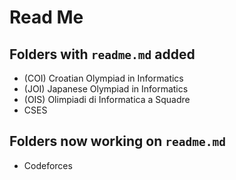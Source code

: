 # Read Me

## Folders with `readme.md` added

-   (COI) Croatian Olympiad in Informatics
-   (JOI) Japanese Olympiad in Informatics
-   (OIS) Olimpiadi di Informatica a Squadre
-   CSES

## Folders now working on `readme.md`

-   Codeforces

